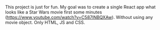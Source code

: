 This project is just for fun. My goal was to create a single React app what looks like a Star Wars movie first some minutes (https://www.youtube.com/watch?v=C587lNBQXAw). Without using any movie object. Only HTML, JS and CSS.
